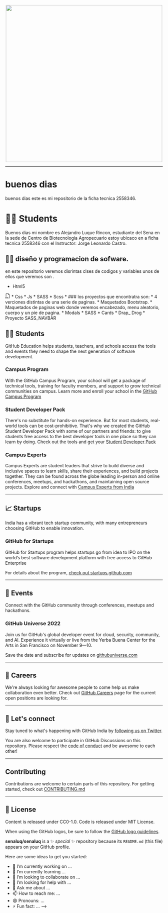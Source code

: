 
<p align="center">
<img src="https://raw.githubusercontent.com/abhisheknaiidu/abhisheknaiidu/master/code.gif" width="500">
</p>

---

# buenos dias

buenos dias este es mi repositorio de la ficha tecnica 2558346.

# 🧑‍🎓 Students


Buenos dias mi nombre es Alejandro Luque Rincon, estudiante del Sena en la sede de Centro de Biotecnologia Agropecuario  estoy ubicaco en a ficha tecnica 2558346 con el Instructor: Jorge Leonardo Castro.



## 🧑‍💻  diseño y programacion de sofware. 

en este repositorio veremos disrintas clses de codigos y variables unos de ellos que veremos son .
* Html5
<svg xmlns="http://www.w3.org/2000/svg" width="16" height="16" fill="currentColor" class="bi bi-filetype-css" viewBox="0 0 16 16">
  <path fill-rule="evenodd" d="M14 4.5V14a2 2 0 0 1-2 2h-1v-1h1a1 1 0 0 0 1-1V4.5h-2A1.5 1.5 0 0 1 9.5 3V1H4a1 1 0 0 0-1 1v9H2V2a2 2 0 0 1 2-2h5.5L14 4.5ZM3.397 14.841a1.13 1.13 0 0 0 .401.823c.13.108.289.192.478.252.19.061.411.091.665.091.338 0 .624-.053.859-.158.236-.105.416-.252.539-.44.125-.189.187-.408.187-.656 0-.224-.045-.41-.134-.56a1.001 1.001 0 0 0-.375-.357 2.027 2.027 0 0 0-.566-.21l-.621-.144a.97.97 0 0 1-.404-.176.37.37 0 0 1-.144-.299c0-.156.062-.284.185-.384.125-.101.296-.152.512-.152.143 0 .266.023.37.068a.624.624 0 0 1 .246.181.56.56 0 0 1 .12.258h.75a1.092 1.092 0 0 0-.2-.566 1.21 1.21 0 0 0-.5-.41 1.813 1.813 0 0 0-.78-.152c-.293 0-.551.05-.776.15-.225.099-.4.24-.527.421-.127.182-.19.395-.19.639 0 .201.04.376.122.524.082.149.2.27.352.367.152.095.332.167.539.213l.618.144c.207.049.361.113.463.193a.387.387 0 0 1 .152.326.505.505 0 0 1-.085.29.559.559 0 0 1-.255.193c-.111.047-.249.07-.413.07-.117 0-.223-.013-.32-.04a.838.838 0 0 1-.248-.115.578.578 0 0 1-.255-.384h-.765ZM.806 13.693c0-.248.034-.46.102-.633a.868.868 0 0 1 .302-.399.814.814 0 0 1 .475-.137c.15 0 .283.032.398.097a.7.7 0 0 1 .272.26.85.85 0 0 1 .12.381h.765v-.072a1.33 1.33 0 0 0-.466-.964 1.441 1.441 0 0 0-.489-.272 1.838 1.838 0 0 0-.606-.097c-.356 0-.66.074-.911.223-.25.148-.44.359-.572.632-.13.274-.196.6-.196.979v.498c0 .379.064.704.193.976.131.271.322.48.572.626.25.145.554.217.914.217.293 0 .554-.055.785-.164.23-.11.414-.26.55-.454a1.27 1.27 0 0 0 .226-.674v-.076h-.764a.799.799 0 0 1-.118.363.7.7 0 0 1-.272.25.874.874 0 0 1-.401.087.845.845 0 0 1-.478-.132.833.833 0 0 1-.299-.392 1.699 1.699 0 0 1-.102-.627v-.495ZM6.78 15.29a1.176 1.176 0 0 1-.111-.449h.764a.578.578 0 0 0 .255.384c.07.049.154.087.25.114.095.028.201.041.319.041.164 0 .301-.023.413-.07a.559.559 0 0 0 .255-.193.507.507 0 0 0 .085-.29.387.387 0 0 0-.153-.326c-.101-.08-.256-.144-.463-.193l-.618-.143a1.72 1.72 0 0 1-.539-.214 1 1 0 0 1-.351-.367 1.068 1.068 0 0 1-.123-.524c0-.244.063-.457.19-.639.127-.181.303-.322.527-.422.225-.1.484-.149.777-.149.304 0 .564.05.779.152.217.102.384.239.5.41.12.17.187.359.2.566h-.75a.56.56 0 0 0-.12-.258.624.624 0 0 0-.246-.181.923.923 0 0 0-.37-.068c-.216 0-.387.05-.512.152a.472.472 0 0 0-.184.384c0 .121.047.22.143.3a.97.97 0 0 0 .404.175l.621.143c.217.05.406.12.566.211.16.09.285.21.375.358.09.148.135.335.135.56 0 .247-.063.466-.188.656a1.216 1.216 0 0 1-.539.439c-.234.105-.52.158-.858.158-.254 0-.476-.03-.665-.09a1.404 1.404 0 0 1-.478-.252 1.13 1.13 0 0 1-.29-.375Z"/>
</svg>
* Css
* Js
* SASS
* Scss
* 
### los proyectos que encontratra son: 
* 4 verciones distintas de una serie de paginas. 
* Maquetados Bootstrap.
* Maquetados de paginas web donde veremos encabezado, menu aleatorio, cuerpo y un pie de pagina.
* Modals 
* SASS
* Cards
* Drap_ Drog
* Proyecto SASS_NAVBAR 



## 🧑‍🎓 Students

GitHub Education helps students, teachers, and schools access the tools and events they need to shape the next generation of software development.

### Campus Program

With the GitHub Campus Program, your school will get a package of technical tools, training for faculty members, and support to grow technical communities on campus. Learn more and enroll your school in the [GitHub Campus Program](https://education.github.com/schools)

### Student Developer Pack

There's no substitute for hands-on experience. But for most students, real-world tools can be cost-prohibitive. That's why we created the GitHub Student Developer Pack with some of our partners and friends: to give students free access to the best developer tools in one place so they can learn by doing. Check out the tools and get your [Student Developer Pack](https://education.github.com/pack)

### Campus Experts

Campus Experts are student leaders that strive to build diverse and inclusive spaces to learn skills, share their experiences, and build projects together. They can be found across the globe leading in-person and online conferences, meetups, and hackathons, and maintaining open source projects. Explore and connect with [Campus Experts from India](https://githubcampus.expert/experts)

---

## 📈 Startups

India has a vibrant tech startup community, with many entrepreneurs choosing GitHub to enable innovation. 

### GitHub for Startups

GitHub for Startups program helps startups go from idea to IPO on the world’s best software development platform with free access to GitHub Enterprise

For details about the program, [check out startups.github.com](https://startups.github.com)

---

## 📢 Events

Connect with the GitHub community through conferences, meetups and hackathons.

### GitHub Universe 2022

Join us for GitHub's global developer event for cloud, security, community, and AI. Experience it virtually or live from the Yerba Buena Center for the Arts in San Francisco on November 9—10. 

Save the date and subscribe for updates on [githubuniverse.com](https://githubuniverse.com)

---

## 💼 Careers

We're always looking for awesome people to come help us make collaboration even better. Check out [GitHub Careers](https://github.com/careers) page for the current open positions are looking for.

---

## 💬 Let's connect

Stay tuned to what's happening with GitHub India by [following us on Twitter](https://twitter.com/GitHubIndia).

You are also welcome to participate in GitHub Discussions on this repository. Please respect the [code of conduct](CODE_OF_CONDUCT.md) and be awesome to each other!

---

## Contributing

Contributions are welcome to certain parts of this repository. For getting started, check out [CONTRIBUTING.md](./CONTRIBUTING.md)

---

## 📜 License

Content is released under CC0-1.0. Code is released under MIT License.

When using the GitHub logos, be sure to follow the [GitHub logo guidelines](https://github.com/logos).

**senaluq/senaluq** is a ✨ _special_ ✨ repository because its `README.md` (this file) appears on your GitHub profile.

Here are some ideas to get you started:

- 🔭 I’m currently working on ...
- 🌱 I’m currently learning ...
- 👯 I’m looking to collaborate on ...
- 🤔 I’m looking for help with ...
- 💬 Ask me about ...
- 📫 How to reach me: ...
- 😄 Pronouns: ...
- ⚡ Fun fact: ...
-->
<link href="https://cdn.jsdelivr.net/npm/bootstrap@5.1.3/dist/css/bootstrap.min.css" rel="stylesheet" integrity="sha384-1BmE4kWBq78iYhFldvKuhfTAU6auU8tT94WrHftjDbrCEXSU1oBoqyl2QvZ6jIW3" crossorigin="anonymous">
<script src="https://cdn.jsdelivr.net/npm/bootstrap@5.1.3/dist/js/bootstrap.bundle.min.js" integrity="sha384-ka7Sk0Gln4gmtz2MlQnikT1wXgYsOg+OMhuP+IlRH9sENBO0LRn5q+8nbTov4+1p" crossorigin="anonymous"></script>
